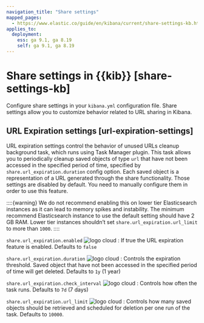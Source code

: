 ```yaml
---
navigation_title: "Share settings"
mapped_pages:
  - https://www.elastic.co/guide/en/kibana/current/share-settings-kb.html
applies_to:
  deployment:
    ess: ga 9.1, ga 8.19
    self: ga 9.1, ga 8.19
---
```


# Share settings in {{kib}} [share-settings-kb]

Configure share settings in your `kibana.yml` configuration file.
Share settings allow you to customize behavior related to URL sharing in Kibana.

## URL Expiration settings [url-expiration-settings]

URL expiration settings control the behavior of unused URLs cleanup background task, which runs using Task Manager plugin. This task allows you to periodically cleanup saved objects of type `url` that have not been accessed in the specified period of time, specified by `share.url_expiration.duration` config option. Each saved object is a representation of a URL generated through the share functionality. Those settings are disabled by default. You need to manually configure them in order to use this feature.

::::{warning}
We do not recommend enabling this on lower tier Elasticsearch instances as it can lead to memory spikes and instability. The minimum recommend Elasticsearch instance to use the default setting should have 2 GB RAM. Lower tier instances shouldn’t set `share.url_expiration.url_limit` to more than `1000`.
::::

`share.url_expiration.enabled` ![logo cloud](https://doc-icons.s3.us-east-2.amazonaws.com/logo_cloud.svg "Supported on {{ech}}")
:   If true the URL expiration feature is enabled. Defaults to `false`

`share.url_expiration.duration` ![logo cloud](https://doc-icons.s3.us-east-2.amazonaws.com/logo_cloud.svg "Supported on {{ech}}")
:   Controls the expiration threshold. Saved object that have not been accessed in the specified period of time will get deleted. Defaults to `1y` (1 year)

`share.url_expiration.check_interval` ![logo cloud](https://doc-icons.s3.us-east-2.amazonaws.com/logo_cloud.svg "Supported on {{ech}}")
:   Controls how often the task runs. Defaults to `7d` (7 days)

`share.url_expiration.url_limit` ![logo cloud](https://doc-icons.s3.us-east-2.amazonaws.com/logo_cloud.svg "Supported on {{ech}}")
:   Controls how many saved objects should be retrieved and scheduled for deletion per one run of the task. Defaults to `10000`.
